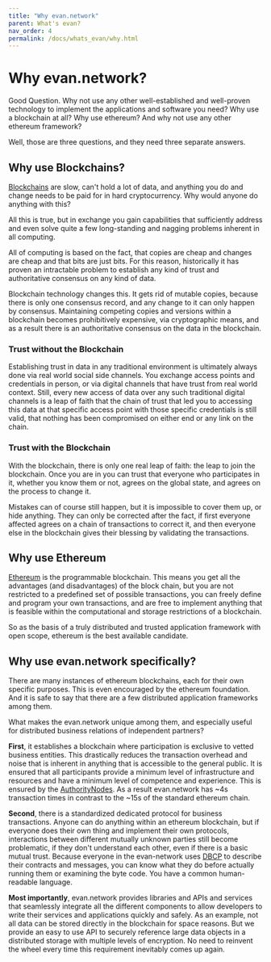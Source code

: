 ```yaml
---
title: "Why evan.network"
parent: What's evan?
nav_order: 4
permalink: /docs/whats_evan/why.html
---
```


# Why evan.network?

Good Question.
Why not use any other well-established and well-proven technology to implement the applications and software you need?
Why use a blockchain at all?
Why use ethereum?
And why not use any other ethereum framework?

Well, those are three questions, and they need three separate answers.

## Why use Blockchains?

[Blockchains](https://en.wikipedia.org/wiki/Blockchain) are slow, can't hold a lot of data, and anything you do and change needs to be paid for in hard cryptocurrency. Why would anyone do anything with this?

All this is true, but in exchange you gain capabilities that sufficiently address and even solve quite a few long-standing and nagging problems inherent in all computing.

All of computing is based on the fact, that copies are cheap and changes are cheap and that bits are just bits. For this reason, historically it has proven an intractable problem to establish any kind of trust and authoritative consensus on any kind of data.

Blockchain technology changes this. It gets rid of mutable copies, because there is only one consensus record, and any change to it can only happen by consensus. Maintaining competing copies and versions within a blockchain becomes prohibitively expensive, via cryptographic means, and as a result there is an authoritative consensus on the data in the blockchain.

### Trust without the Blockchain
Establishing trust in data in any traditional environment is ultimately always done via real world social side channels. You exchange access points and credentials in person, or via digital channels that have trust from real world context. Still, every new access of data over any such traditional digital channels is a leap of faith that the chain of trust that led you to accessing this data at that specific access point with those specific credentials is still valid, that nothing has been compromised on either end or any link on the chain.

### Trust with the Blockchain
With the blockchain, there is only one real leap of faith: the leap to join the blockchain.
Once you are in you can trust that everyone who participates in it, whether you know them or not, agrees on the global state, and agrees on the process to change it.

Mistakes can of course still happen, but it is impossible to cover them up, or hide anything. They can only be corrected after the fact, if first everyone affected agrees on a chain of transactions to correct it, and then everyone else in the blockchain gives their blessing by validating the transactions.

## Why use Ethereum

[Ethereum](https://ethereum.org/) is the programmable blockchain. This means you get all the advantages (and disadvantages) of the block chain, but you are not restricted to a predefined set of possible transactions, you can freely define and program your own transactions, and are free to implement anything that is feasible within the computational and storage restrictions of a blockchain.

So as the basis of a truly distributed and trusted application framework with open scope, ethereum is the best available candidate.

## Why use evan.network specifically?
There are many instances of ethereum blockchains, each for their own specific purposes. This is even encouraged by the ethereum foundation. And it is safe to say that there are a few distributed application frameworks among them.

What makes the evan.network unique among them, and especially useful for distributed business relations of independent partners?

**First**, it establishes a blockchain where participation is exclusive to vetted business entities. This drastically reduces the transaction overhead and noise that is inherent in anything that is accessible to the general public. It is ensured that all participants provide a minimum level of infrastructure and resources and have a minimum level of competence and experience. This is ensured by the [AuthorityNodes](/docs/how_it_works/authoritynode.html). As a result evan.network has ~4s transaction times in contrast to the ~15s of the standard ethereum chain.

**Second**, there is a standardized dedicated protocol for business transactions. Anyone can do anything within an ethereum blockchain, but if everyone does their own thing and implement their own protocols, interactions between different mutually unknown parties still become problematic, if they don't understand each other, even if there is a basic mutual trust. Because everyone in the evan-network uses [DBCP](/docs/developers/concepts/dbcp.html) to describe their contracts and messages, you can know what they do before actually running them or examining the byte code. You have a common human-readable language.

**Most importantly**, evan.network provides libraries and APIs and services that seamlessly integrate all the different components to allow developers to write their services and applications quickly and safely.
As an example, not all data can be stored directly in the blockchain for space reasons. But we provide an easy to use API to securely reference large data objects in a distributed storage with multiple levels of encryption. No need to reinvent the wheel every time this requirement inevitably comes up again.

